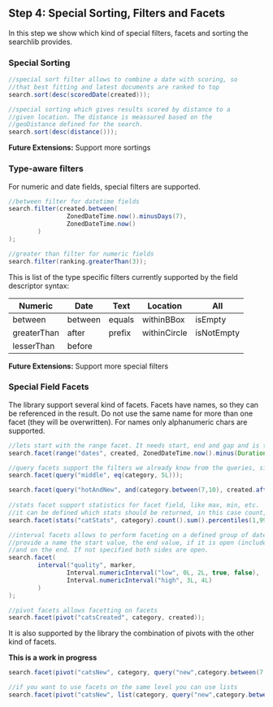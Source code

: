## Step 4: Special Sorting, Filters and Facets

In this step we show which kind of special filters, facets and sorting the searchlib provides.

### Special Sorting

```java
//special sort filter allows to combine a date with scoring, so
//that best fitting and latest documents are ranked to top
search.sort(desc(scoredDate(created)));

//special sorting which gives results scored by distance to a 
//given location. The distance is meassured based on the 
//geoDistance defined for the search. 
search.sort(desc(distance()));
```

**Future Extensions:** Support more sortings

### Type-aware filters

For numeric and date fields, special filters are supported.

```java
//between filter for datetime fields
search.filter(created.between(
                ZonedDateTime.now().minusDays(7),
                ZonedDateTime.now()
        )
);

//greater than filter for numeric fields
search.filter(ranking.greaterThan(3));
```

This is list of the type specific filters currently supported by the field descriptor syntax:

| Numeric  | Date | Text | Location | All |
|---|---|---|---|---|
| between  | between | equals | withinBBox | isEmpty |
| greaterThan | after | prefix | withinCircle | isNotEmpty |
| lesserThan | before |  |  | |

**Future Extensions:** Support more special filters 

### Special Field Facets

The library support several kind of facets. Facets have names, so they can be referenced in the result.
Do not use the same name for more than one facet (they will be overwritten). For names only alphanumeric chars are supported.

```java
//lets start with the range facet. It needs start, end and gap and is type aware.
search.facet(range("dates", created, ZonedDateTime.now().minus(Duration.ofDays(100)), ZonedDateTime.now(), Duration.ofDays(10)));

//query facets support the filters we already know from the queries, simple ones and complex
search.facet(query("middle", eq(category, 5L)));

search.facet(query("hotAndNew", and(category.between(7,10), created.after(ZonedDateTime.now().minus(Duration.ofDays(1))))))
     
//stats facet support statistics for facet field, like max, min, etc.
//it can be defined which stats should be returned, in this case count, sum and percentile
search.facet(stats("catStats", category).count().sum().percentiles(1,99,99.9));

//interval facets allows to perform faceting on a defined group of dates or numeric periodes; for each of those intervals it is needed to 
//provide a name the start value, the end value, if it is open (includes the value) or closed (does not include the value) on the start
//and on the end. If not specified both sides are open.
search.facet(
        interval("quality", marker,
                Interval.numericInterval("low", 0L, 2L, true, false),
                Interval.numericInterval("high", 3L, 4L)
        )
);

//pivot facets allows facetting on facets
search.facet(pivot("catsCreated", category, created));             
```

It is also supported by the library the combination of pivots with the other kind of facets.

**This is a work in progress**

```java
search.facet(pivot("catsNew", category, query("new",category.between(7,10)))); 

//if you want to use facets on the same level you can use lists
search.facet(pivot("catsNew", list(category, query("new",category.between(7,10))))); 
```
